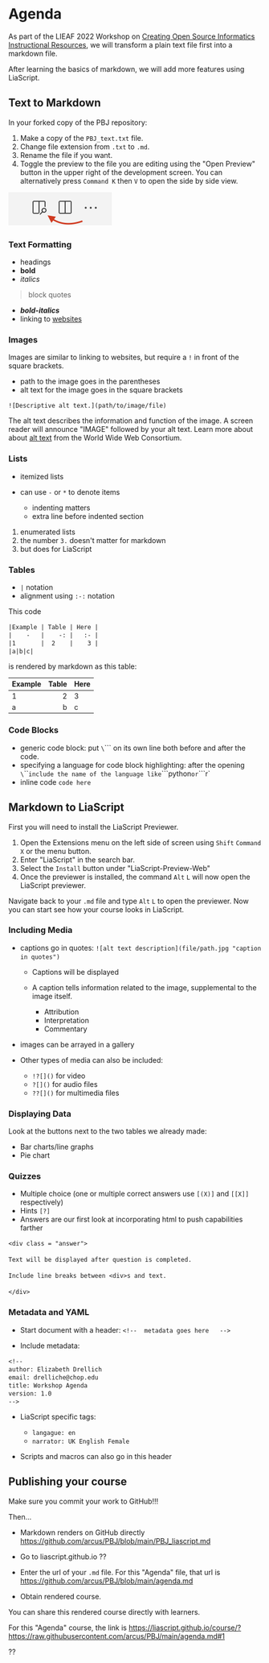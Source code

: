 <!--
author: Elizabeth Drellich
email: drelliche@chop.edu
title: Workshop Agenda
version: 1.0
-->


# Agenda

As part of the LIEAF 2022 Workshop on [Creating Open Source Informatics Instructional Resources](https://github.com/arcus/LIEAF2022_workshop/tree/joy-github), we will transform a plain text file first into a markdown file.

After learning the basics of markdown, we will add more features using LiaScript.

## Text to Markdown
In your forked copy of the PBJ repository:

1. Make a copy of the `PBJ_text.txt` file.
2. Change file extension from `.txt` to `.md`.
3. Rename the file if you want.
4. Toggle the preview to the file you are editing using the "Open Preview" button in the upper right of the development screen. You can alternatively press `Command K` then `V` to open the side by side view.

![The "Open Preview" button is the leftmost icon in the upper right of the development screen.](media/screenshots/toggle_preview.png)



### Text Formatting
- headings
- **bold**
- _italics_

> block quotes

- _**bold-italics**_
- linking to [websites](https://github.com)

### Images
Images are similar to linking to websites, but require a `!` in front of the square brackets.

- path to the image goes in the parentheses
- alt text for the image goes in the square brackets

```
![Descriptive alt text.](path/to/image/file)
```

The alt text describes the information and function of the image.
A screen reader will announce "IMAGE" followed by your alt text.
Learn more about about [alt text](https://www.w3.org/WAI/tutorials/images/) from the World Wide Web Consortium.

### Lists
- itemized lists
* can use `-` or `*` to denote items

  - indenting matters
  - extra line before indented section

1. enumerated lists
3. the number `3.` doesn't matter for markdown
4. but does for LiaScript

### Tables
- `|` notation
- alignment using `:-:` notation

This code

```
|Example | Table | Here |
|    -   |    -: |   :- |
|1       |  2    |    3 |
|a|b|c|
```

is rendered by markdown as this table:

|Example | Table | Here |
|    -   |    -: |   :- |
|1       |  2    |    3 |
|a|b|c|

### Code Blocks
- generic code block: put `\`\`\``  on its own line both before and after the code.
- specifying a language for code block highlighting: after the opening `\`\`\`` include the name of the language like `\`\`\`python` or `\`\`\`r`
- inline code `code here`

## Markdown to LiaScript

First you will need to install the LiaScript Previewer.

1. Open the Extensions menu on the left side of screen using `Shift` `Command` `X` or the menu button.
2. Enter "LiaScript" in the search bar.
3. Select the `Install` button under "LiaScript-Preview-Web"
4. Once the previewer is installed, the command `Alt` `L` will now open the LiaScript previewer.

Navigate back to your `.md` file and type `Alt` `L` to open the previewer. Now you can start see how your course looks in LiaScript.


### Including Media
* captions go in quotes: `![alt text description](file/path.jpg "caption in quotes")`

  * Captions will be displayed
  * A caption tells information related to the image, supplemental to the image itself.

    * Attribution
    * Interpretation
    * Commentary


* images can be arrayed in a gallery
* Other types of media can also be included:

  - `!?[]()`  for video
  - `?[]()` for audio files
  - `??[]()` for multimedia files

### Displaying Data

Look at the buttons next to the two tables we already made:

* Bar charts/line graphs
* Pie chart

### Quizzes
* Multiple choice (one or multiple correct answers use `[(X)]` and `[[X]]` respectively)
* Hints `[?]`
* Answers are our first look at incorporating html to push capabilities farther

```
<div class = "answer">

Text will be displayed after question is completed.

Include line breaks between <div>s and text.

</div>

```


### Metadata and YAML
* Start document with a header: `<!--  metadata goes here   -->`

* Include metadata:
```
<!--
author: Elizabeth Drellich
email: drelliche@chop.edu
title: Workshop Agenda
version: 1.0
-->
```

* LiaScript specific tags:

  * `langague: en`
  * `narrator: UK English Female`

* Scripts and macros can also go in this header

## Publishing your course
Make sure you commit your work to GitHub!!!

Then...

* Markdown renders on GitHub directly https://github.com/arcus/PBJ/blob/main/PBJ_liascript.md


* Go to liascript.github.io
??[](https://liascript.github.io)

* Enter the url of your `.md` file. For this "Agenda" file, that url is https://github.com/arcus/PBJ/blob/main/agenda.md
* Obtain rendered course.

You can share this rendered course directly with learners.

For this "Agenda" course, the link is https://liascript.github.io/course/?https://raw.githubusercontent.com/arcus/PBJ/main/agenda.md#1

??[](https://liascript.github.io/course/?https://raw.githubusercontent.com/arcus/PBJ/main/agenda.md#1)
